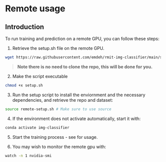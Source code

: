 # Remote usage

## Introduction

To run training and prediction on a remote GPU, you can follow these steps:

1. Retrieve the setup.sh file on the remote GPU.
```bash
wget https://raw.githubusercontent.com/emdeh/rmit-img-classifier/main/scripts/remote-setup.sh
```

> **Note there is no need to clone the repo, this will be done for you.**

2. Make the script executable
```bash
chmod +x setup.sh
```

3. Run the setup script to install the enviornment and the necessary dependencies, and retrieve the repo and dataset:
```bash
source remote-setup.sh # Make sure to use source
```

4. If the environment does not activate automatically, start it with:
```bash
conda activate img-classifier
```

5. Start the training process - see <INSERT-HOW-TO> for usage.

6. You may wish to monitor the remote gpu with:
```bash
watch -n 1 nvidia-smi
```
